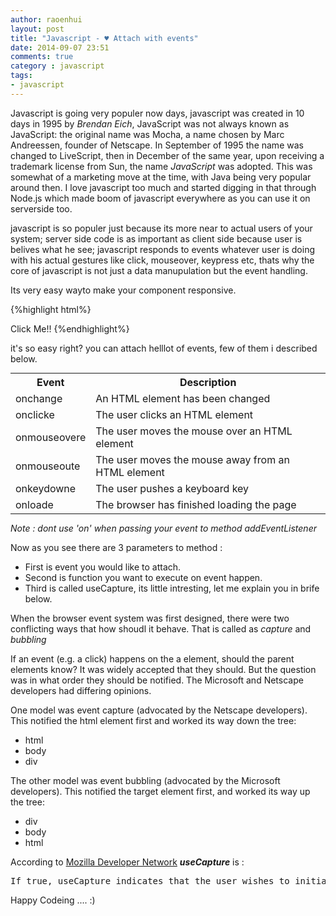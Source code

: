 ```yaml
---
author: raoenhui
layout: post
title: "Javascript - ♥ Attach with events"
date: 2014-09-07 23:51
comments: true
category : javascript
tags:
- javascript
---
```


Javascript is going very populer now days, javascript was created in 10 days in 1995 by _Brendan Eich_, JavaScript was not always known as JavaScript: the original name was Mocha, a name chosen by Marc Andreessen, founder of Netscape. In September of 1995 the name was changed to LiveScript, then in December of the same year, upon receiving a trademark license from Sun, the name *JavaScript* was adopted. This was somewhat of a marketing move at the time, with Java being very popular around then. I love javascript too much and started digging in that through Node.js which made boom of javascript everywhere as you can use it on serverside too.

javascript is so populer just because its more near to actual users of your system; server side code is as important as client side because user is belives what he see; javascript responds to events whatever user is doing with his actual gestures like click, mouseover, keypress etc, thats why the core of javascript is not just a data manupulation but the event handling.

Its very easy wayto make your component responsive.

{%highlight html%}
<html>
    <body>
        <div id='myId'>Click Me!!</a>
    </body>
    <script>
	var id = document.getElementById("myId");
	id.addEventListener("click", function(){
    		document.getElementById("myId").innerHTML = "Wow, you just clicked me, i'm on 7th sky!";
	},true);
    </script>
</html>
{%endhighlight%}

it's so easy right? you can attach helllot of events, few of them i described below.




<table style="margin: auto;" >
<tr><th>Event</th><th>Description</th></tr>
<tr><td>onchange</td><td>An HTML element has been changed</td></tr>
<tr><td>onclicke</td><td>The user clicks an HTML element</td></tr>
<tr><td>onmouseovere</td><td>The user moves the mouse over an HTML element</td></tr>
<tr><td>onmouseoute</td><td>The user moves the mouse away from an HTML element</td></tr>
<tr><td>onkeydowne</td><td>The user pushes a keyboard key</td></tr>
<tr><td>onloade</td><td>The browser has finished loading the page</td></tr>
</table>

_Note : dont use 'on' when passing your event to method addEventListener_

Now as you see there are 3 parameters to method :

+ First is event you would like to attach.
+ Second is function you want to execute on event happen.
+ Third is called useCapture, its little intresting, let me explain you in brife below.

When the browser event system was first designed, there were two conflicting ways that how shoudl it behave. That is called as *capture* and *bubbling*

If an event (e.g. a click) happens on the a element, should the parent elements know? It was widely accepted that they should. But the question was in what order they should be notified. The Microsoft and Netscape developers had differing opinions.

One model was event capture (advocated by the Netscape developers). This notified the html element first and worked its way down the tree:

+ html
+ body
+ div

The other model was event bubbling (advocated by the Microsoft developers). This notified the target element first, and worked its way up the tree:

+ div
+ body
+ html

According to [Mozilla Developer Network](https://developer.mozilla.org/en-US/docs/Web/API/EventTarget.addEventListener)  ***useCapture*** is :

<pre>
If true, useCapture indicates that the user wishes to initiate capture. After initiating capture, all events of the specified type will be dispatched to the registered listener before being dispatched to any EventTargets beneath it in the DOM tree. Events which are bubbling upward through the tree will not trigger a listener designated to use capture. See DOM Level 3 Events for a detailed explanation
</pre>

Happy Codeing .... :)
